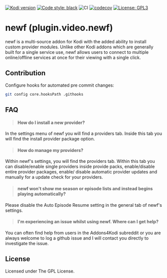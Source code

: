[![Kodi version](https://img.shields.io/badge/kodi%20versions-18--19-blue)](https://kodi.tv/)
[![Code style: black](https://img.shields.io/badge/code%20style-black-000000.svg)](https://github.com/psf/black)
![CI](https://github.com/newfKodi/newfDevelopment/workflows/CI/badge.svg?branch=v2-Development)
[![codecov](https://codecov.io/gh/newfKodi/newfDevelopment/branch/v2-Development/graph/badge.svg?token=LCX9WOPJ2M)](https://codecov.io/gh/newfKodi/newfDevelopment)
[![License: GPL3](https://img.shields.io/badge/License-GPL3-yellow.svg)](https://opensource.org/licenses/GPL-3.0)

# newf (plugin.video.newf)

newf is a multi-source addon for Kodi with the added ability to install custom provider modules. Unlike other Kodi addons which are generally built for a single service use, newf allows users to connect to multiple online/offline services at once for their viewing with a single click.

## Contribution

Configure hooks for automated pre commit changes:
```sh
git config core.hooksPath .githooks
```

## FAQ

> #### How do I install a new provider?

In the settings menu of newf you will find a providers tab. Inside this tab you will find the install provider package option.

> #### How do manage my providers?

Within newf's settings, you will find the providers tab. Within this tab you can disable/enable single providers inside provide packs, enable/disable entire provider packages, enable/ disable automatic provider updates and manually for a update check for your providers.

> #### newf won't show me season or episode lists and instead begins playing automatically?

Please disable the Auto Episode Resume setting in the general tab of newf's settings.

> #### I'm experiencing an issue whilst using newf. Where can I get help?
You can often find help from users in the Addons4Kodi subreddit or you are always welcome to log a github issue and I will contact you directly to investigate the issue.

## License

Licensed under The GPL License.